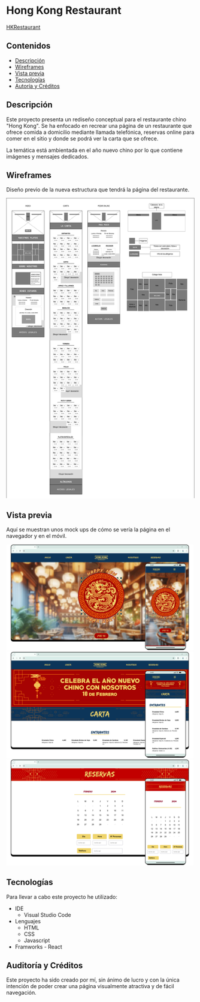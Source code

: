 # Hong Kong Restaurant 

[HKRestaurant](https://celia-rodriguez.github.io/HKRestaurant/)

## Contenidos
  - [Descripción](#description)
  - [Wireframes](#wireframes)
  - [Vista previa](#vista-previa)
  - [Tecnologías ](#Tecnologías)
  - [Autoría y Créditos](#auditoría-y-créditos)

## Descripción

Este proyecto presenta un rediseño conceptual para el restaurante chino "Hong Kong". Se ha enfocado en recrear una página de un restaurante que ofrece comida a domicilio mediante llamada telefónica, reservas online para comer en el sitio y donde se podrá ver la carta que se ofrece.

La temática está ambientada en el año nuevo chino por lo que contiene imágenes y mensajes dedicados.

## Wireframes

Diseño previo de la nueva estructura que tendrá la página del restaurante.

<img src="readme-img/Wireframe_proyecto_HKR.png" alt="wireframe de la web" height="800px">

## Vista previa

Aquí se muestran unos mock ups de cómo se vería la página en el navegador y en el móvil.

<img src="readme-img/mock_up.png" alt="mock up de la principal" width="500px">

<img src="readme-img/mock_up_2.png" alt="mock up de la carta" width="500px">

<img src="readme-img/mock_up_3.png" alt="mock up de reservas" width="500px">

## Tecnologías

Para llevar a cabo este proyecto he utilizado:
  - IDE
      - Visual Studio Code
  - Lenguajes
      - HTML
      - CSS
      - Javascript 
- Framworks
      - React
   
## Auditoría y Créditos 

Este proyecto ha sido creado por mí, sin ánimo de lucro y con la única intención de poder crear una página visualmente atractiva y de fácil navegación.

